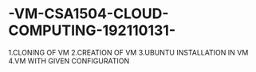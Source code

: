 # -VM-CSA1504-CLOUD-COMPUTING-192110131-

1.CLONING OF VM
2.CREATION OF VM
3.UBUNTU INSTALLATION IN VM
4.VM WITH GIVEN CONFIGURATION
